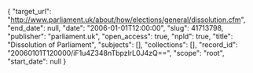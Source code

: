 {
  "target_url": "http://www.parliament.uk/about/how/elections/general/dissolution.cfm", 
  "end_date": null, 
  "date": "2006-01-01T12:00:00", 
  "slug": 41713798, 
  "publisher": "parliament.uk", 
  "open_access": true, 
  "npld": true, 
  "title": "Dissolution of Parliament", 
  "subjects": [], 
  "collections": [], 
  "record_id": "20060101T120000/iF1u4Z348nTbpzlrL0J4zQ==", 
  "scope": "root", 
  "start_date": null
}

